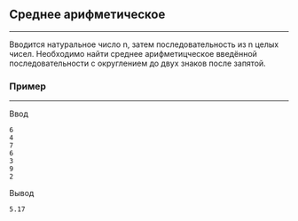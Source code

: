 ## Среднее арифметическое
---
Вводится натуральное число n, затем последовательность из n целых чисел. Необходимо найти среднее арифметицческое введённой последовательности с округлением до двух знаков после запятой.
### Пример
---
Ввод
```
6
4
7
6
3
9
2
```
Вывод
```
5.17
```